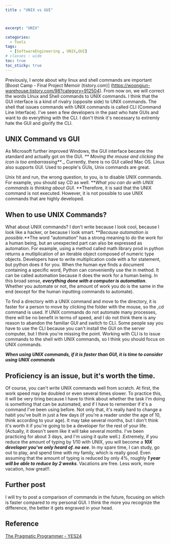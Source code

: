 ```yaml
---
title : "UNIX vs GUI"



excerpt: "UNIX"

categories:
  - Tools
tags:
  - [SoftwareEngineering , UNIX,GUI]
# classes : wide
toc: true
toc_sticky: true
---
```



Previously, I wrote about why linux and shell commands are important [Boost Camp - Final Project Memoir (tistory.com)] (https://woongjun-warehouse.tistory.com/98?category=912504). From now on, we will correct the words LInux and Shell commands to UNIX commands. I think that the GUI interface is a kind of rivalry (opposite side) to UNIX commands. The shell that issues commands with UNIX commands is called CLI (Command Line Interface). I've seen a few developers in the past who hate GUIs and want to do everything with the CLI. I don't think it's necessary to extremly hate the GUI and glorify the CLI.

## UNIX Command vs GUI

As Microsoft further improved Windows, the GUI interface became the standard and actually got on the GUI. _** Moving the mouse and clicking the icon is too embarrassing**_._ Currently, there is no GUI called Mac OS. Linux also supports GUI. Used to people's GUIs, Unix commands are great.

Unix hit and run, the wrong question, to you, is to disable UNIX commands. For example, you should say CD as well. **_What you can do with UNIX commands is thinking about GUI_. **Therefore, it is said that the UNIX command is not executed. However, it is not possible to use UNIX commands that are highly developed.

## When to use UNIX Commands?

What about UNIX commands? I don't write because I look cool, because I look like a hacker, or because I look smart. **_Because automation is possible_.**The word “automation” has a strong meaning to do the work for a human being, but an unexpected part can also be expressed as automation. For example, using a method called math library prod in python returns a mutliplication of an iterable object composed of numeric type objects. Developers have to write multiplication code with a for statement, but python does it for you. When the human eye finds a document containing a specific word, Python can conveniently use the in method. It can be called automation because it does the work for a human being. In this broad sense, _**everything done with a computer is automation**_. Whether you automate or not, the amount of work you do is the same in the end (except for the human inputting commands to automate).

To find a directory with a UNIX command and move to the directory, it is faster for a person to move by clicking the folder with the mouse, so the ,cd command is used. If UNIX commands do not automate many processes, there will be no benefit in terms of speed, and I do not think there is any reason to abandon the familiar GUI and switch to CLI. Some people say you have to use the CLI because you can't install the GUI on the server computer, but I think you're missing the point. Working with CLI is to issue commands to the shell with UNIX commands, so I think you should focus on UNIX commands.

_**When using UNIX commands, if it is faster than GUI, it is time to consider using UNIX commands**_

## Proficiency is an issue, but it's worth the time.

Of course, you can't write UNIX commands well from scratch. At first, the work speed may be doubled or even several times slower. To practice this, it will be very tiring because I have to think about whether the task I'm doing is something that can be automated, and if I have to remember if it's a command I've been using before. Not only that, it's really hard to change a habit you've built in just a few days (if you're a reader under the age of 10, think according to your age). It may take several months, but I don't think it's worth it if you're going to be a developer for the rest of your life. (Actually, it doesn't seem like it will take several months. I've been practicing for about 3 days, and I'm using it quite well.) .Extremely, if you reduce the amount of typing by 1/10 with UNIX, you will become a _**10X developer you've only heard of. no see**_. In my spare time, I can study, go out to play, and spend time with my family, which is really good. Even assuming that the amount of typing is reduced by only 4%, roughly _**1 year will be able to reduce by 2 weeks**_. Vacations are free. Less work, more vacation, how great!!.



## Further post

I will try to post a comparison of commands in the future, focusing on which is faster compared to my personal GUI. I think the more you recognize the difference, the better it gets engraved in your head.

## Reference

[The Pragmatic Programmer - YES24](http://www.yes24.com/Product/Goods/255885)